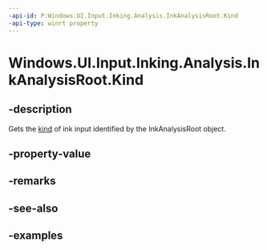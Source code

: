 ```yaml
---
-api-id: P:Windows.UI.Input.Inking.Analysis.InkAnalysisRoot.Kind
-api-type: winrt property
---
```


<!-- Property syntax.
public InkAnalysisNodeKind Kind { get; }
-->

# Windows.UI.Input.Inking.Analysis.InkAnalysisRoot.Kind

## -description

Gets the [kind](InkAnalysisNodeKind.md) of ink input identified by the InkAnalysisRoot object.

## -property-value

## -remarks

## -see-also

## -examples

